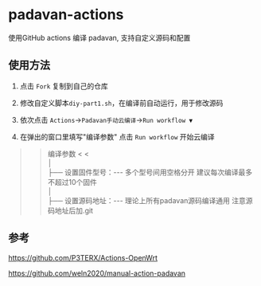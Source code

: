 # padavan-actions

使用GitHub actions 编译 padavan, 支持自定义源码和配置

## 使用方法

1. 点击 `Fork` 复制到自己的仓库

2. 修改自定义脚本`diy-part1.sh`，在编译前自动运行，用于修改源码

3. 依次点击 `Actions`→`Padavan手动云编译`→`Run workflow ▼`

4. 在弹出的窗口里填写"编译参数" 点击 `Run workflow` 开始云编译

> > 编译参数 < <  
> > │  
> > ├── 设置固件型号：--- 多个型号间用空格分开 建议每次编译最多不超过10个固件  
> > │  
> > ├── 设置源码地址：--- 理论上所有padavan源码编译通用 注意源码地址后加.git  



## 参考

https://github.com/P3TERX/Actions-OpenWrt

https://github.com/weln2020/manual-action-padavan